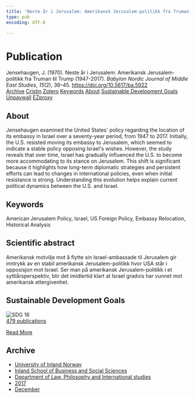 ```yaml
---
title: 'Neste år i Jerusalem: Amerikansk Jerusalem-politikk fra Truman til Trump (1947-2017)'
type: pub
encoding: UTF-8

---
```

<h1>Publication</h1>
<article id="csl-bib-container-QQGZHHUC" class="csl-bib-container">
  <div class="csl-bib-body"> <div class="csl-entry">Jensehaugen, J. (1970). Neste år i Jerusalem: Amerikansk Jerusalem-politikk fra Truman til Trump (1947-2017). <i>Babylon Nordic Journal of Middle East Studies</i>, <i>15</i>(2), 36–45. <a href="https://doi.org/10.5617/ba.5922">https://doi.org/10.5617/ba.5922</a></div> </div>
  <div class="csl-bib-buttons">
    <a href="#taxonomy-article-QQGZHHUC" alt="archive" class="csl-bib-button">Archive</a>
    <a href="https://app.cristin.no/results/show.jsf?id=1532764" alt="Cristin" class="csl-bib-button">Cristin</a>
    <a href="http://zotero.org/groups/5881554/items/QQGZHHUC" alt="Zotero" class="csl-bib-button">Zotero</a>
    <a href="#keywords-article-QQGZHHUC" alt="keywords" class="csl-bib-button">Keywords</a>
    <a href="#about-article-QQGZHHUC" alt="about_pub" class="csl-bib-button">About</a>
    <a href="#sdg-article-QQGZHHUC" alt="sdg" class="csl-bib-button">Sustainable Development Goals</a>
    <a href="https://journals.uio.no/babylon/article/download/5922/5063" alt="Unpaywall" class="csl-bib-button">Unpaywall</a>
    <a href="https://journals.uio.no/babylon/article/download/5922/5063" alt="EZproxy" class="csl-bib-button">EZproxy</a>
  </div>
  <div id="csl-bib-meta-container-QQGZHHUC"></div>
</article>
<div id="csl-bib-meta-QQGZHHUC" class="csl-bib-meta">
  <article id="about-article-QQGZHHUC" class="about_pub-article">
    <h1>About</h1>
    Jensehaugen examined the United States' policy regarding the location of its embassy in Israel over a seventy-year period, from 1947 to 2017. Initially, the U.S. resisted moving its embassy to Jerusalem, which seemed to indicate a stable policy opposing Israel's wishes. However, the study reveals that over time, Israel has gradually influenced the U.S. to become more accommodating to its stance on Jerusalem. This shift is significant because it highlights how long-term diplomatic strategies and persistent efforts can lead to changes in international policies, even when initial resistance is strong. Understanding this evolution helps explain current political dynamics between the U.S. and Israel.
  </article>
  <article id="keywords-article-QQGZHHUC" class="keywords-article">
    <h1>Keywords</h1>
    American Jerusalem Policy, Israel, US Foreign Policy, Embassy Relocation, Historical Analysis
  </article>
  <article id="abstract-article-QQGZHHUC" class="abstract-article">
    <h1>Scientific abstract</h1>
    Amerikansk motvilje mot å flytte sin Israel-ambassade til Jerusalem gir inntrykk av en stabil amerikansk Jerusalem-politikk hvor USA står i opposisjon mot Israel. Ser man på amerikansk Jerusalem-politikk i et syttiårsperspektiv, blir det imidlertid klart at Israel gradvis har vunnet mot amerikansk ettergivenhet.
  </article>
  <article id="sdg-article-QQGZHHUC" class="sdg-article">
    <h1>Sustainable Development Goals</h1>
    <div class="sdg-container"><div id="sdg16" class="sdg">
        <img src="{{< params subfolder >}}images/sdg/sdg16_en.png" class="image" alt="SDG 16">
        <div class="sdg-overlay">
          <a href="/en/archive/?key=?sdg=16#archive" class="sdg-publication-count"><span>479</span> publications</a>
          <p><a href="https://sdgs.un.org/goals/goal16" class="sdg-read-more">Read More</a></p>
        </div>
      </div></div>
  </article>
  <article id="taxonomy-article-QQGZHHUC" class="taxonomy-article">
    <h1>Archive</h1>
    <ul>
      <li>
        <a href="/en/archive/?key=3DCRN523">University of Inland Norway</a>
      </li>
      <li>
        <a href="/en/archive/?key=DU8Q9LN9">Inland School of Business and Social Sciences</a>
      </li>
      <li>
        <a href="/en/archive/?key=ITYAG68H">Department of Law, Philosophy and International studies</a>
      </li>
      <li>
        <a href="/en/archive/?key=XDLKZVSJ">2017</a>
      </li>
      <li>
        <a href="/en/archive/?key=CG69L2HJ">December</a>
      </li>
    </ul>
  </article>
</div>

